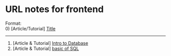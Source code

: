 # URL notes for frontend
Format: \
0) [Article/Tutorial] [Title](hyperlink)
  - - -
1) [Article & Tutorial] [Intro to Database](fundamental/database.md)
2) [Article & Tutorial] [basic of SQL](fundamental/sql.md)
